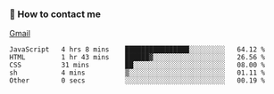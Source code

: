 
### 📮 How to contact me

[Gmail](lshcara@gmail.com)

<!--START_SECTION:waka-->

```text
JavaScript   4 hrs 8 mins    ████████████████░░░░░░░░░   64.12 %
HTML         1 hr 43 mins    ██████▓░░░░░░░░░░░░░░░░░░   26.56 %
CSS          31 mins         ██░░░░░░░░░░░░░░░░░░░░░░░   08.00 %
sh           4 mins          ▒░░░░░░░░░░░░░░░░░░░░░░░░   01.11 %
Other        0 secs          ░░░░░░░░░░░░░░░░░░░░░░░░░   00.19 %
```

<!--END_SECTION:waka-->
